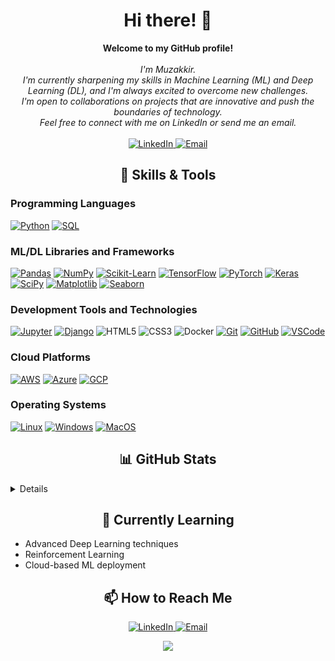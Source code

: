 
<h1 align="center">Hi there! 👋</h1>

<p align="center">
    <b>Welcome to my GitHub profile!</b><br><br>
    <i>
        I'm Muzakkir.<br>
        I'm currently sharpening my skills in Machine Learning (ML) and Deep Learning (DL), and I'm always excited to overcome new challenges.<br>
        I'm open to collaborations on projects that are innovative and push the boundaries of technology.<br>
        Feel free to connect with me on LinkedIn or send me an email.<br>
    </i><br>
    <a href="https://www.linkedin.com/in/syed-muzakkir-hussain/">
        <img src="https://img.shields.io/badge/LinkedIn-%230A66C2.svg?style=for-the-badge&logo=linkedin&logoColor=white" alt="LinkedIn">
    </a>
    <a href="mailto:muzakkirhussain011@gmail.com">
        <img src="https://img.shields.io/badge/Email-D14836.svg?style=for-the-badge&logo=gmail&logoColor=white" alt="Email">
    </a>
</p>

<h2 align="center">🔧 Skills & Tools</h2>

### Programming Languages

[![Python](https://img.shields.io/badge/python-3670A0?style=for-the-badge&logo=python&logoColor=ffdd54)](https://github.com/muzakkirhussain011)
[![SQL](https://img.shields.io/badge/sql-4479A1?style=for-the-badge&logo=MySQL&logoColor=white)](https://github.com/muzakkirhussain011)

### ML/DL Libraries and Frameworks

[![Pandas](https://img.shields.io/badge/pandas-150458?style=for-the-badge&logo=pandas)](https://github.com/muzakkirhussain011)
[![NumPy](https://img.shields.io/badge/numpy-013243?style=for-the-badge&logo=numpy)](https://github.com/muzakkirhussain011)
[![Scikit-Learn](https://img.shields.io/badge/scikit--learn-F7931E?style=for-the-badge&logo=scikit-learn&logoColor=white)](https://github.com/muzakkirhussain011)
[![TensorFlow](https://img.shields.io/badge/TensorFlow-FF6F00?style=for-the-badge&logo=TensorFlow&logoColor=white)](https://github.com/muzakkirhussain011)
[![PyTorch](https://img.shields.io/badge/PyTorch-EE4C2C?style=for-the-badge&logo=PyTorch&logoColor=white)](https://github.com/muzakkirhussain011)
[![Keras](https://img.shields.io/badge/Keras-D00000?style=for-the-badge&logo=keras&logoColor=white)](https://github.com/muzakkirhussain011)
[![SciPy](https://img.shields.io/badge/SciPy-8CAAE6?style=for-the-badge&logo=scipy)](https://github.com/muzakkirhussain011)
[![Matplotlib](https://img.shields.io/badge/Matplotlib-013243?style=for-the-badge&logo=Matplotlib)](https://github.com/muzakkirhussain011)
[![Seaborn](https://img.shields.io/badge/Seaborn-6A5ACD?style=for-the-badge&logo=seaborn)](https://github.com/muzakkirhussain011)

### Development Tools and Technologies

[![Jupyter](https://img.shields.io/badge/Jupyter-F37626?style=for-the-badge&logo=Jupyter&logoColor=white)](https://github.com/muzakkirhussain011)
[![Django](https://img.shields.io/badge/django-092E20?style=for-the-badge&logo=django&logoColor=white)](https://github.com/muzakkirhussain011)
![HTML5](https://img.shields.io/badge/html5-E34F26?style=for-the-badge&logo=html5&logoColor=white)
![CSS3](https://img.shields.io/badge/css3-1572B6?style=for-the-badge&logo=css3&logoColor=white)
![Docker](https://img.shields.io/badge/docker-2496ED?style=for-the-badge&logo=docker&logoColor=white)
[![Git](https://img.shields.io/badge/Git-F05032?style=for-the-badge&logo=git&logoColor=white)](https://github.com/muzakkirhussain011)
[![GitHub](https://img.shields.io/badge/GitHub-181717?style=for-the-badge&logo=github)](https://github.com/muzakkirhussain011)
[![VSCode](https://img.shields.io/badge/VSCode-007ACC?style=for-the-badge&logo=visual-studio-code&logoColor=white)](https://github.com/muzakkirhussain011)

### Cloud Platforms

[![AWS](https://img.shields.io/badge/AWS-232F3E?style=for-the-badge&logo=amazon-aws&logoColor=white)](https://github.com/muzakkirhussain011)
[![Azure](https://img.shields.io/badge/Azure-0078D4?style=for-the-badge&logo=microsoft-azure&logoColor=white)](https://github.com/muzakkirhussain011)
[![GCP](https://img.shields.io/badge/GCP-4285F4?style=for-the-badge&logo=google-cloud&logoColor=white)](https://github.com/muzakkirhussain011)

### Operating Systems

[![Linux](https://img.shields.io/badge/linux-FCC624?style=for-the-badge&logo=Linux&logoColor=black)](https://github.com/muzakkirhussain011)
[![Windows](https://img.shields.io/badge/Windows-0078D6?style=for-the-badge&logo=Windows&logoColor=white)](https://github.com/muzakkirhussain011)
[![MacOS](https://img.shields.io/badge/MacOS-000000?style=for-the-badge&logo=Apple&logoColor=white)](https://github.com/muzakkirhussain011)

<h2 align="center">📊 GitHub Stats</h2>

<details>
<p align="center">
  <a href="https://github.com/muzakkirhussain011">
    <img src="http://github-profile-summary-cards.vercel.app/api/cards/profile-details?username=muzakkirhussain011&theme=github_dark" />
  </a>
  <a href="https://github.com/muzakkirhussain011">
    <img src="https://github-readme-streak-stats.herokuapp.com/?user=muzakkirhussain011&hide_border=true&theme=github-dark-blue" />
  </a>
  <a href="https://github.com/muzakkirhussain011">
    <img src="http://github-profile-summary-cards.vercel.app/api/cards/stats?username=muzakkirhussain011&theme=github_dark" />
  </a>
</p>
</details>

<h2 align="center">🌱 Currently Learning</h2>

- Advanced Deep Learning techniques
- Reinforcement Learning
- Cloud-based ML deployment

<h2 align="center">📫 How to Reach Me</h2>

<p align="center">
  <a href="https://www.linkedin.com/in/syed-muzakkir-hussain/">
    <img src="https://img.shields.io/badge/LinkedIn-%230A66C2.svg?style=for-the-badge&logo=linkedin&logoColor=white" alt="LinkedIn">
  </a>
  <a href="mailto:muzakkirhussain011@gmail.com">
    <img src="https://img.shields.io/badge/Email-D14836.svg?style=for-the-badge&logo=gmail&logoColor=white" alt="Email">
  </a>
</p>

<p align="center">
  <a href="https://github.com/muzakkirhussain011">
    <img src="https://komarev.com/ghpvc/?username=muzakkirhussain011&color=brightgreen&style=flat-square" />
  </a>
</p>
